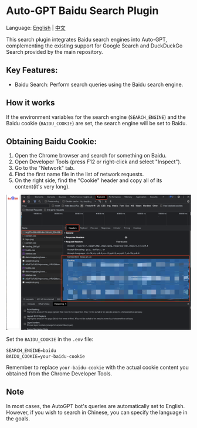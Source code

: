 # Auto-GPT Baidu Search Plugin

Language: [English](https://github.com/Significant-Gravitas/Auto-GPT-Plugins/tree/master/src/autogpt_plugins/baidu_search/README.md) | [中文](https://github.com/Significant-Gravitas/Auto-GPT-Plugins/tree/master/src/autogpt_plugins/baidu_search/README.zh.md)

This search plugin integrates Baidu search engines into Auto-GPT, complementing the existing support for Google Search and DuckDuckGo Search provided by the main repository.

## Key Features:
- Baidu Search: Perform search queries using the Baidu search engine.

## How it works
If the environment variables for the search engine (`SEARCH_ENGINE`) and the Baidu cookie (`BAIDU_COOKIE`) are set, the search engine will be set to Baidu.

## Obtaining Baidu Cookie:
1. Open the Chrome browser and search for something on Baidu.
2. Open Developer Tools (press F12 or right-click and select "Inspect").
3. Go to the "Network" tab.
4. Find the first name file in the list of network requests.
5. On the right side, find the "Cookie" header and copy all of its content(it's very long).

![Baidu Cookie](./screenshots/baidu_cookie.png)

Set the `BAIDU_COOKIE` in the `.env` file:

```
SEARCH_ENGINE=baidu
BAIDU_COOKIE=your-baidu-cookie
```

Remember to replace `your-baidu-cookie` with the actual cookie content you obtained from the Chrome Developer Tools.

## Note
In most cases, the AutoGPT bot's queries are automatically set to English. However, if you wish to search in Chinese, you can specify the language in the goals.